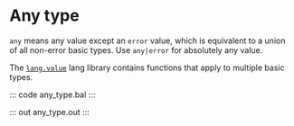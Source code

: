 # Any type

`any` means any value except an `error` value, which is equivalent to a union of all non-error basic types. Use `any|error` for absolutely any value.

The [`lang.value`](https://lib.ballerina.io/ballerina/lang.value/0.0.0) lang library contains functions that apply to multiple basic types.

::: code any_type.bal :::

::: out any_type.out :::